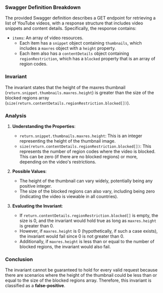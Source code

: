 ### Swagger Definition Breakdown
The provided Swagger definition describes a GET endpoint for retrieving a list of YouTube videos, with a response structure that includes video snippets and content details. Specifically, the response contains:
- `items`: An array of video resources.
  - Each item has a `snippet` object containing `thumbnails`, which includes a `maxres` object with a `height` property.
  - Each item also has a `contentDetails` object containing `regionRestriction`, which has a `blocked` property that is an array of region codes.

### Invariant
The invariant states that the height of the maxres thumbnail (`return.snippet.thumbnails.maxres.height`) is greater than the size of the blocked regions array (`size(return.contentDetails.regionRestriction.blocked[])`).

### Analysis
1. **Understanding the Properties**:
   - `return.snippet.thumbnails.maxres.height`: This is an integer representing the height of the thumbnail image.
   - `size(return.contentDetails.regionRestriction.blocked[])`: This represents the number of region codes where the video is blocked. This can be zero (if there are no blocked regions) or more, depending on the video's restrictions.

2. **Possible Values**:
   - The height of the thumbnail can vary widely, potentially being any positive integer.
   - The size of the blocked regions can also vary, including being zero (indicating the video is viewable in all countries).

3. **Evaluating the Invariant**:
   - If `return.contentDetails.regionRestriction.blocked[]` is empty, the size is 0, and the invariant would hold true as long as `maxres.height` is greater than 0.
   - However, if `maxres.height` is 0 (hypothetically, if such a case exists), the invariant would fail since 0 is not greater than 0.
   - Additionally, if `maxres.height` is less than or equal to the number of blocked regions, the invariant would also fail.

### Conclusion
The invariant cannot be guaranteed to hold for every valid request because there are scenarios where the height of the thumbnail could be less than or equal to the size of the blocked regions array. Therefore, this invariant is classified as a **false-positive**.
